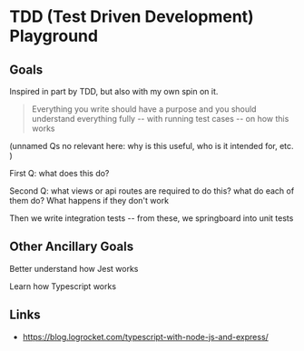 # TDD (Test Driven Development) Playground


## Goals

Inspired in part by TDD, but also with my own spin on it.

> Everything you write should have a purpose and you should understand
> everything fully -- with running test cases -- on how this works

(unnamed Qs no relevant here: why is this useful, who is it intended
for, etc. )

First Q: what does this do?

Second Q: what views or api routes are required to do this? what do
each of them do? What happens if they don't work


Then we write integration tests -- from these, we springboard into
unit tests


## Other Ancillary Goals

Better understand how Jest works

Learn how Typescript works


## Links

  * https://blog.logrocket.com/typescript-with-node-js-and-express/
